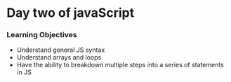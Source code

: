 
# Day two of javaScript

### Learning Objectives

* Understand general JS syntax
* Understand arrays and loops
* Have the ability to breakdown multiple steps into a series of statements in JS





